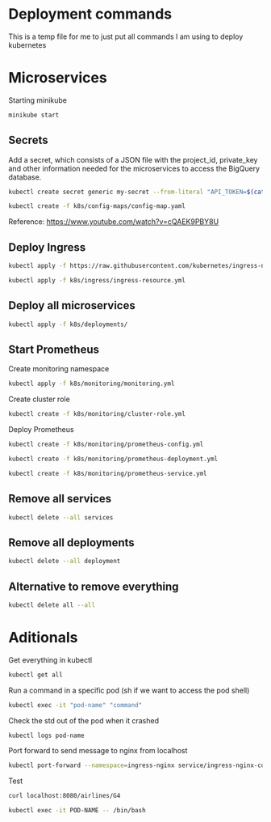 # Deployment commands

This is a temp file for me to just put all commands I am using to deploy kubernetes

# Microservices

Starting minikube

```bash
minikube start
```

## Secrets

Add a secret, which consists of a JSON file with the project_id, private_key and other information needed for the microservices to access the BigQuery database.

```bash
kubectl create secret generic my-secret --from-literal "API_TOKEN=$(cat .secrets/cnproject-381016-58c90c5c255b.json)"
```

```bash
kubectl create -f k8s/config-maps/config-map.yaml
```

Reference: https://www.youtube.com/watch?v=cQAEK9PBY8U

## Deploy Ingress

```bash
kubectl apply -f https://raw.githubusercontent.com/kubernetes/ingress-nginx/controller-v1.6.4/deploy/static/provider/cloud/deploy.yaml
```

```bash
kubectl apply -f k8s/ingress/ingress-resource.yml
```

## Deploy all microservices

```bash
kubectl apply -f k8s/deployments/
```

## Start Prometheus

Create monitoring namespace
```bash
kubectl apply -f k8s/monitoring/monitoring.yml
```
Create cluster role
```bash
kubectl create -f k8s/monitoring/cluster-role.yml
```

Deploy Prometheus
```bash
kubectl create -f k8s/monitoring/prometheus-config.yml

kubectl create -f k8s/monitoring/prometheus-deployment.yml

kubectl create -f k8s/monitoring/prometheus-service.yml
```
## Remove all services

```bash
kubectl delete --all services
```

## Remove all deployments

```bash
kubectl delete --all deployment
```

## Alternative to remove everything

```bash
kubectl delete all --all
```

# Aditionals

Get everything in kubectl

```bash
kubectl get all
```

Run a command in a specific pod (sh if we want to access the pod shell)

```bash
kubectl exec -it "pod-name" "command"
```

Check the std out of the pod when it crashed 

```bash
kubectl logs pod-name
```

Port forward to send message to nginx from localhost

```bash
kubectl port-forward --namespace=ingress-nginx service/ingress-nginx-controller 8080:80
```

Test
```bash
curl localhost:8080/airlines/G4
```

```bash
kubectl exec -it POD-NAME -- /bin/bash
```